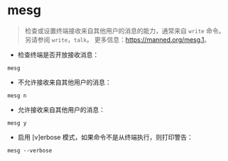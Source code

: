 # mesg

> 检查或设置终端接收来自其他用户的消息的能力，通常来自 `write` 命令。
> 另请参阅 `write`，`talk`。
> 更多信息：<https://manned.org/mesg.1>。

- 检查终端是否开放接收消息：

`mesg`

- 不允许接收来自其他用户的消息：

`mesg n`

- 允许接收来自其他用户的消息：

`mesg y`

- 启用 [v]erbose 模式，如果命令不是从终端执行，则打印警告：

`mesg --verbose`